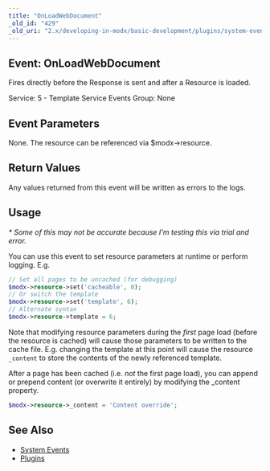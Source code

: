 ```yaml
---
title: "OnLoadWebDocument"
_old_id: "429"
_old_uri: "2.x/developing-in-modx/basic-development/plugins/system-events/onloadwebdocument"
---
```


## Event: OnLoadWebDocument 

Fires directly before the Response is sent and after a Resource is loaded.

Service: 5 - Template Service Events 
Group: None

## Event Parameters 

None. The resource can be referenced via $modx->resource.

## Return Values 

Any values returned from this event will be written as errors to the logs.

## Usage 

_\* Some of this may not be accurate because I'm testing this via trial and error._

You can use this event to set resource parameters at runtime or perform logging. E.g.

``` php
// Set all pages to be uncached (for debugging)
$modx->resource->set('cacheable', 0);
// Or switch the template
$modx->resource->set('template', 6);
// Alternate syntax
$modx->resource->template = 6;
```

Note that modifying resource parameters during the _first_ page load (before the resource is cached) will cause those parameters to be written to the cache file. E.g. changing the template at this point will cause the resource `_content` to store the contents of the newly referenced template.

After a page has been cached (i.e. _not_ the first page load), you can append or prepend content (or overwrite it entirely) by modifying the \_content property.

``` php
$modx->resource->_content = 'Content override';
```

## See Also 

- [System Events](extending-modx/plugins/system-events "System Events")
- [Plugins](extending-modx/plugins "Plugins")